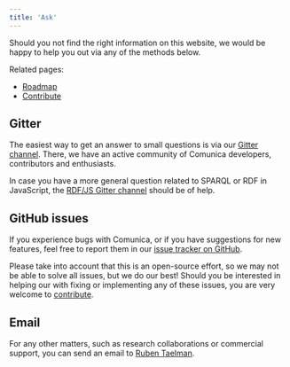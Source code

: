 ```yaml
---
title: 'Ask'
---
```


Should you not find the right information on this website,
we would be happy to help you out via any of the methods below.

Related pages:
* [Roadmap](/roadmap/)
* [Contribute](/contribute/)

## Gitter

The easiest way to get an answer to small questions is via our [Gitter channel](https://gitter.im/comunica/Lobby).
There, we have an active community of Comunica developers, contributors and enthusiasts.

In case you have a more general question related to SPARQL or RDF in JavaScript,
the [RDF/JS Gitter channel](https://gitter.im/rdfjs/public) should be of help.

## GitHub issues

If you experience bugs with Comunica, or if you have suggestions for new features,
feel free to report them in our [issue tracker on GitHub](https://github.com/comunica/comunica/issues).

Please take into account that this is an open-source effort,
so we may not be able to solve all issues, but we do our best!
Should you be interested in helping our with fixing or implementing any of these issues,
you are very welcome to [contribute](contribute/). 

## Email

For any other matters, such as research collaborations or commercial support, you can send an email to [Ruben Taelman](mailto:ruben.taelman@ugent.be).
